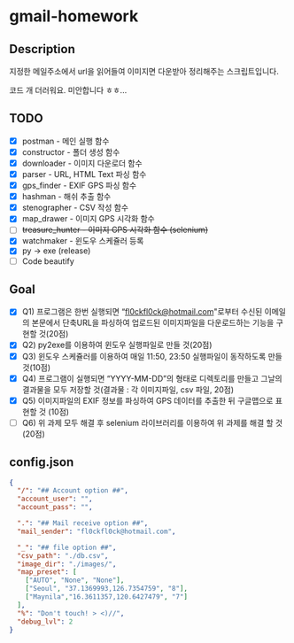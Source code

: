 # gmail-homework

## Description 
지정한 메일주소에서 url을 읽어들여 이미지면 다운받아 정리해주는 스크립트입니다.

코드 개 더러워요. 미안합니다 ㅎㅎ...

## TODO
 - [x] postman - 메인 실행 함수
 - [x] constructor - 폴더 생성 함수
 - [x] downloader - 이미지 다운로더 함수
 - [x] parser - URL, HTML Text 파싱 함수
 - [x] gps_finder - EXIF GPS 파싱 함수
 - [x] hashman - 해쉬 추출 함수
 - [x] stenographer - CSV 작성 함수
 - [x] map_drawer - 이미지 GPS 시각화 함수
 - [ ] ~~treasure_hunter - 이미지 GPS 시각화 함수 (selenium)~~
 - [x] watchmaker - 윈도우 스케쥴러 등록 
 - [x] py -> exe (release)
 - [ ] Code beautify
 
## Goal
 - [x] Q1) 프로그램은 한번 실행되면 “fl0ckfl0ck@hotmail.com"로부터 수신된 이메일의 본문에서 단축URL을 파싱하여 업로드된 이미지파일을 다운로드하는 기능을 구현할 것(20점)
 - [x] Q2) py2exe를 이용하여 윈도우 실행파일로 만들 것(20점)
 - [x] Q3) 윈도우 스케쥴러를 이용하여 매일 11:50, 23:50 실행파일이 동작하도록 만들 것(10점)
 - [x] Q4) 프로그램이 실행되면 “YYYY-MM-DD”의 형태로 디렉토리를 만들고 그날의 결과물을 모두 저장할 것(결과물 : 각 이미지파일, csv 파일, 20점)
 - [x] Q5) 이미지파일의 EXIF 정보를 파싱하여 GPS 데이터를 추출한 뒤 구글맵으로 표현할 것 (10점) 
 - [ ] Q6) 위 과제 모두 해결 후 selenium 라이브러리를 이용하여 위 과제를 해결 할 것(20점)

## config.json
```json
{
  "/": "## Account option ##",
  "account_user": "",
  "account_pass": "",

  ".": "## Mail receive option ##",
  "mail_sender": "fl0ckfl0ck@hotmail.com",

  "_": "## file option ##",
  "csv_path": "./db.csv",
  "image_dir": "./images/",
  "map_preset": [
    ["AUTO", "None", "None"],
    ["Seoul", "37.1369993,126.7354759", "8"],
    ["Maynila","16.3611357,120.6427479", "7"]
  ],
  "%": "Don't touch! > <)//",
  "debug_lvl": 2
}
```
